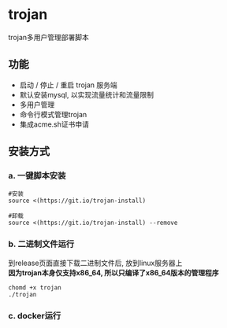# trojan

trojan多用户管理部署脚本

## 功能
- 启动 / 停止 / 重启 trojan 服务端
- 默认安装mysql, 以实现流量统计和流量限制
- 多用户管理
- 命令行模式管理trojan
- 集成acme.sh证书申请

## 安装方式
###  a. 一键脚本安装
```
#安装
source <(https://git.io/trojan-install)

#卸载
source <(https://git.io/trojan-install) --remove

```

### b. 二进制文件运行
到release页面直接下载二进制文件后, 放到linux服务器上  
**因为trojan本身仅支持x86_64, 所以只编译了x86_64版本的管理程序**
```
chomd +x trojan
./trojan
```

### c. docker运行
